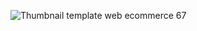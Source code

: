 ![Thumbnail template web ecommerce 67](https://github.com/user-attachments/assets/005b5b22-d4f4-4f28-8a7f-7c31b1c93228)
